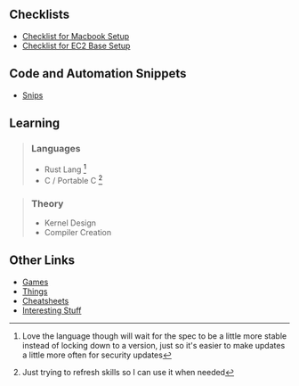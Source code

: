 ## Checklists

- [Checklist for Macbook Setup](/posts/macbook-setup-checklist.html)
- [Checklist for EC2 Base Setup](/posts/ec2-setup-checklist.html)

## Code and Automation Snippets

- [Snips](https://snips.reaper.im/)

## Learning

> ### Languages
>
> - Rust Lang [^1]
> - C / Portable C [^2]

[^1]: Love the language though will wait for the spec to be a little more stable instead of locking down to a version, just so it's easier to make updates a little more often for security updates
[^2]: Just trying to refresh skills so I can use it when needed

> ### Theory
>
> - Kernel Design
> - Compiler Creation


## Other Links 
- [Games](/games.html)
- [Things](/things.html)
- [Cheatsheets](/cheatsheets/index.html)
- [Interesting Stuff](/interesting.html)
